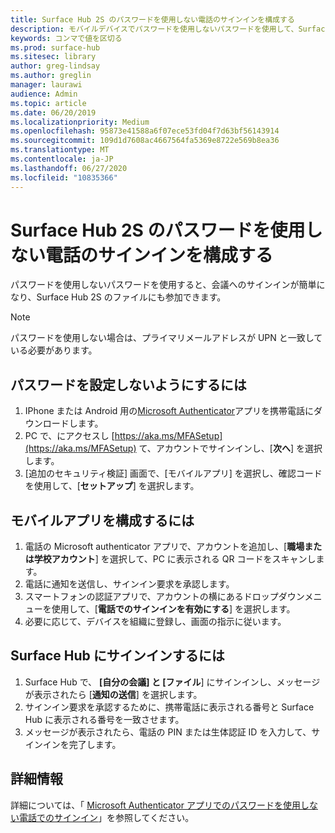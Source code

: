 ```yaml
---
title: Surface Hub 2S のパスワードを使用しない電話のサインインを構成する
description: モバイルデバイスでパスワードを使用しないパスワードを使用して、Surface Hub 2S へのサインインを簡素化する方法について説明します。
keywords: コンマで値を区切る
ms.prod: surface-hub
ms.sitesec: library
author: greg-lindsay
ms.author: greglin
manager: laurawi
audience: Admin
ms.topic: article
ms.date: 06/20/2019
ms.localizationpriority: Medium
ms.openlocfilehash: 95873e41588a6f07ece53fd04f7d63bf56143914
ms.sourcegitcommit: 109d1d7608ac4667564fa5369e8722e569b8ea36
ms.translationtype: MT
ms.contentlocale: ja-JP
ms.lasthandoff: 06/27/2020
ms.locfileid: "10835366"
---
```

# Surface Hub 2S のパスワードを使用しない電話のサインインを構成する

パスワードを使用しないパスワードを使用すると、会議へのサインインが簡単になり、Surface Hub 2S のファイルにも参加できます。

> [!NOTE]
> パスワードを使用しない場合は、プライマリメールアドレスが UPN と一致している必要があります。

## パスワードを設定しないようにするには

1. IPhone または Android 用の[Microsoft Authenticator](https://www.microsoft.com/account/authenticator)アプリを携帯電話にダウンロードします。
2. PC で、にアクセスし [https://aka.ms/MFASetup](https://aka.ms/MFASetup) て、アカウントでサインインし、[**次へ**] を選択します。
3. [追加のセキュリティ検証] 画面で、[モバイルアプリ] を選択し、確認コードを使用して、[**セットアップ**] を選択します。

## モバイルアプリを構成するには

1. 電話の Microsoft authenticator アプリで、アカウントを追加し、[**職場または学校アカウント**] を選択して、PC に表示される QR コードをスキャンします。
2. 電話に通知を送信し、サインイン要求を承認します。
3. スマートフォンの認証アプリで、アカウントの横にあるドロップダウンメニューを使用して、[**電話でのサインインを有効にする**] を選択します。
4. 必要に応じて、デバイスを組織に登録し、画面の指示に従います。

## Surface Hub にサインインするには

1. Surface Hub で、 **[自分の会議] と [ファイル**] にサインインし、メッセージが表示されたら [**通知の送信**] を選択します。
2. サインイン要求を承認するために、携帯電話に表示される番号と Surface Hub に表示される番号を一致させます。
3. メッセージが表示されたら、電話の PIN または生体認証 ID を入力して、サインインを完了します。

## 詳細情報
詳細については、「 [Microsoft Authenticator アプリでのパスワードを使用しない電話でのサインイン](https://docs.microsoft.com/azure/active-directory/authentication/howto-authentication-phone-sign-in)」を参照してください。
